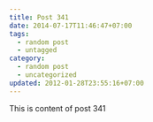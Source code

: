 ```yaml
---
title: Post 341
date: 2014-07-17T11:46:47+07:00
tags:
  - random post
  - untagged
category:
  - random post
  - uncategorized
updated: 2012-01-28T23:55:16+07:00
---
```

This is content of post 341